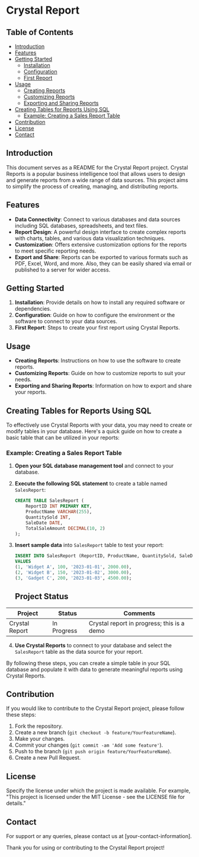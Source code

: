 # Crystal Report

## Table of Contents

- [Introduction](#introduction)
- [Features](#features)
- [Getting Started](#getting-started)
    - [Installation](#installation)
    - [Configuration](#configuration)
    - [First Report](#first-report)
- [Usage](#usage)
    - [Creating Reports](#creating-reports)
    - [Customizing Reports](#customizing-reports)
    - [Exporting and Sharing Reports](#exporting-and-sharing-reports)
- [Creating Tables for Reports Using SQL](#creating-tables-for-reports-using-sql)
    - [Example: Creating a Sales Report Table](#example-creating-a-sales-report-table)
- [Contribution](#contribution)
- [License](#license)
- [Contact](#contact)

## Introduction

This document serves as a README for the Crystal Report project. Crystal Reports is a popular business intelligence tool that allows users to design and generate reports from a wide range of data sources. This project aims to simplify the process of creating, managing, and distributing reports.

## Features

- **Data Connectivity**: Connect to various databases and data sources including SQL databases, spreadsheets, and text files.
- **Report Design**: A powerful design interface to create complex reports with charts, tables, and various data visualization techniques.
- **Customization**: Offers extensive customization options for the reports to meet specific reporting needs.
- **Export and Share**: Reports can be exported to various formats such as PDF, Excel, Word, and more. Also, they can be easily shared via email or published to a server for wider access.

## Getting Started

1. **Installation**: Provide details on how to install any required software or dependencies.
2. **Configuration**: Guide on how to configure the environment or the software to connect to your data sources.
3. **First Report**: Steps to create your first report using Crystal Reports.

## Usage

- **Creating Reports**: Instructions on how to use the software to create reports.
- **Customizing Reports**: Guide on how to customize reports to suit your needs.
- **Exporting and Sharing Reports**: Information on how to export and share your reports.

## Creating Tables for Reports Using SQL

To effectively use Crystal Reports with your data, you may need to create or modify tables in your database. Here's a quick guide on how to create a basic table that can be utilized in your reports:

### Example: Creating a Sales Report Table

1. **Open your SQL database management tool** and connect to your database.

2. **Execute the following SQL statement** to create a table named `SalesReport`:

    ```sql
    CREATE TABLE SalesReport (
        ReportID INT PRIMARY KEY,
        ProductName VARCHAR(255),
        QuantitySold INT,
        SaleDate DATE,
        TotalSaleAmount DECIMAL(10, 2)
    );
    ```

3. **Insert sample data** into `SalesReport` table to test your report:

    ```sql
    INSERT INTO SalesReport (ReportID, ProductName, QuantitySold, SaleDate, TotalSaleAmount)
    VALUES 
    (1, 'Widget A', 100, '2023-01-01', 2000.00),
    (2, 'Widget B', 150, '2023-01-02', 3000.00),
    (3, 'Gadget C', 200, '2023-01-03', 4500.00);
    ```
    ## Project Status

| Project | Status       | Comments                               |
|---------|-------------|----------------------------------------|
| Crystal Report | In Progress          | Crystal report in progress; this is a demo |


4. **Use Crystal Reports** to connect to your database and select the `SalesReport` table as the data source for your report.

By following these steps, you can create a simple table in your SQL database and populate it with data to generate meaningful reports using Crystal Reports.

## Contribution

If you would like to contribute to the Crystal Report project, please follow these steps:

1. Fork the repository.
2. Create a new branch (`git checkout -b feature/YourFeatureName`).
3. Make your changes.
4. Commit your changes (`git commit -am 'Add some feature'`).
5. Push to the branch (`git push origin feature/YourFeatureName`).
6. Create a new Pull Request.

## License

Specify the license under which the project is made available. For example, "This project is licensed under the MIT License - see the LICENSE file for details."

## Contact

For support or any queries, please contact us at [your-contact-information].

Thank you for using or contributing to the Crystal Report project!
